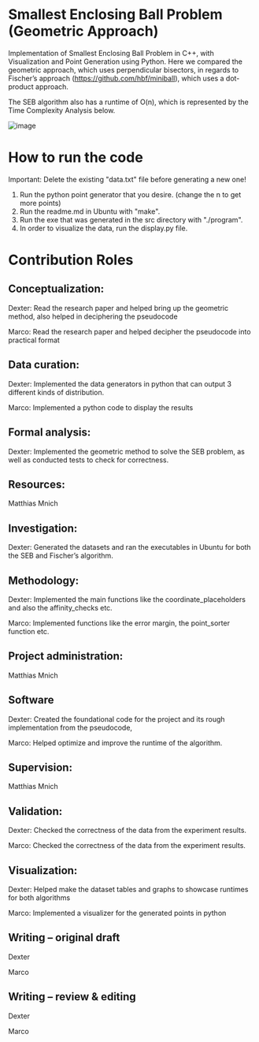 
# Smallest Enclosing Ball Problem (Geometric Approach)

Implementation of Smallest Enclosing Ball Problem in C++, with Visualization and Point Generation using Python. 
Here we compared the geometric approach, which uses perpendicular bisectors, in regards to Fischer’s approach (https://github.com/hbf/miniball), which uses a dot-product approach.

The SEB algorithm also has a runtime of O(n), which is represented by the Time Complexity Analysis below.

![image](https://github.com/user-attachments/assets/b3f510cc-c22a-473a-9f10-d9f225e226df)

# How to run the code
Important:  Delete the existing "data.txt" file before generating a new one! 
1. Run the python point generator that you desire. (change the n to get more points)
3. Run the readme.md in Ubuntu with "make".
4. Run the exe that was generated in the src directory with "./program".
5. In order to visualize the data, run the display.py file.

# Contribution Roles

## Conceptualization:
Dexter: Read the research paper and helped bring up the geometric method, also helped in deciphering the pseudocode

Marco: Read the research paper and helped decipher the pseudocode into practical format

## Data curation:
Dexter: Implemented the data generators in python that can output 3 different kinds of distribution.

Marco: Implemented a python code to display the results

## Formal analysis:
Dexter: Implemented the geometric method to solve the SEB problem, as well as conducted tests to check for correctness. 

## Resources:
Matthias Mnich

## Investigation:
Dexter: Generated the datasets and ran the executables in Ubuntu for both the SEB and Fischer’s algorithm.

## Methodology:
Dexter: Implemented the main functions like the coordinate_placeholders and also the affinity_checks etc.

Marco: Implemented functions like the error margin, the point_sorter function etc.

## Project administration:
Matthias Mnich

## Software
Dexter: Created the foundational code for the project and its rough implementation from the pseudocode,

Marco: Helped optimize and improve the runtime of the algorithm.

## Supervision:
Matthias Mnich

## Validation:
Dexter: Checked the correctness of the data from the experiment results.

Marco: Checked the correctness of the data from the experiment results.

## Visualization: 
Dexter: Helped make the dataset tables and graphs to showcase runtimes for both algorithms

Marco: Implemented a visualizer for the generated points in python

## Writing – original draft
Dexter

Marco

## Writing – review & editing
Dexter

Marco
